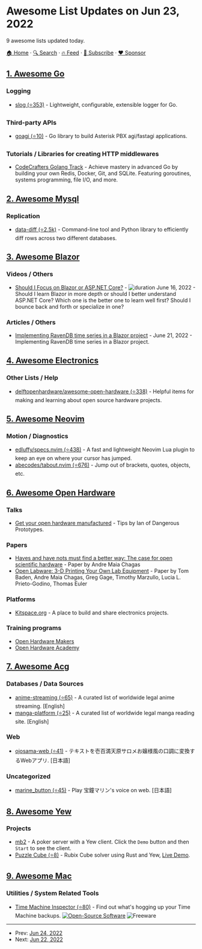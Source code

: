 # Awesome List Updates on Jun 23, 2022

9 awesome lists updated today.

[🏠 Home](/README.md) · [🔍 Search](https://www.trackawesomelist.com/search/) · [🔥 Feed](https://www.trackawesomelist.com/rss.xml) · [📮 Subscribe](https://trackawesomelist.us17.list-manage.com/subscribe?u=d2f0117aa829c83a63ec63c2f&id=36a103854c) · [❤️  Sponsor](https://github.com/sponsors/theowenyoung)



## [1. Awesome Go](/content/avelino/awesome-go/README.md)

### Logging

*   [slog (⭐353)](https://github.com/gookit/slog) - Lightweight, configurable, extensible logger for Go.

### Third-party APIs

*   [goagi (⭐10)](https://github.com/staskobzar/goagi) - Go library to build Asterisk PBX agi/fastagi applications.

### Tutorials / Libraries for creating HTTP middlewares

*   [CodeCrafters Golang Track](https://app.codecrafters.io/tracks/go) - Achieve mastery in advanced Go by building your own Redis, Docker, Git, and SQLite. Featuring goroutines, systems programming, file I/O, and more.

## [2. Awesome Mysql](/content/shlomi-noach/awesome-mysql/README.md)

### Replication

*   [data-diff (⭐2.5k)](https://github.com/datafold/data-diff) - Command-line tool and Python library to efficiently diff rows across two different databases.

## [3. Awesome Blazor](/content/AdrienTorris/awesome-blazor/README.md)

### Videos / Others

*   [Should I Focus on Blazor or ASP.NET Core?](https://www.youtube.com/watch?v=YbH2n4FZAP4) - ![duration](https://img.shields.io/badge/Duration:%20-13%20min-%230094FF?style=flat-square\&cacheSeconds=maxAge\&logo=microsoft) June 16, 2022 - Should I learn Blazor in more depth or should I better understand ASP.NET Core? Which one is the better one to learn well first? Should I bounce back and forth or specialize in one?

### Articles / Others

*   [Implementing RavenDB time series in a Blazor project](https://engstromjimmy.com/post/2022-06-21-RavenTimeseries) - June 21, 2022 - Implementing RavenDB time series in a Blazor project.

## [4. Awesome Electronics](/content/kitspace/awesome-electronics/README.md)

### Other Lists / Help

*   [delftopenhardware/awesome-open-hardware (⭐338)](https://github.com/delftopenhardware/awesome-open-hardware) - Helpful items for making and learning about open source hardware projects.

## [5. Awesome Neovim](/content/rockerBOO/awesome-neovim/README.md)

### Motion / Diagnostics

*   [edluffy/specs.nvim (⭐438)](https://github.com/edluffy/specs.nvim) - A fast and lightweight Neovim Lua plugin to keep an eye on where your cursor has jumped.
*   [abecodes/tabout.nvim (⭐676)](https://github.com/abecodes/tabout.nvim) - Jump out of brackets, quotes, objects, etc.

## [6. Awesome Open Hardware](/content/delftopenhardware/awesome-open-hardware/README.md)

### Talks

*   [Get your open hardware manufactured](https://www.youtube.com/watch?v=ifTaGRTPwLc) - Tips by Ian of Dangerous Prototypes.

### Papers

*   [Haves and have nots must find a better way: The case for open scientific hardware](https://doi.org/10.1371/journal.pbio.3000014) - Paper by Andre Maia Chagas
*   [Open Labware: 3-D Printing Your Own Lab Equipment](https://doi.org/10.1371/journal.pbio.1002086) - Paper by Tom Baden, Andre Maia Chagas, Greg Gage, Timothy Marzullo, Lucia L. Prieto-Godino, Thomas Euler

### Platforms

*   [Kitspace.org](https://kitspace.org) - A place to build and share electronics projects.

### Training programs

*   [Open Hardware Makers](https://openhardware.space)
*   [Open Hardware Academy](https://openhardware.academy/)

## [7. Awesome Acg](/content/soruly/awesome-acg/README.md)

### Databases / Data Sources

*   [anime-streaming (⭐65)](https://github.com/otakulogy/anime-streaming) - A curated list of worldwide legal anime streaming. \[English]
*   [manga-platform (⭐25)](https://github.com/otakulogy/manga-platform) - A curated list of worldwide legal manga reading site. \[English]

### Web

*   [ojosama-web (⭐41)](https://github.com/jiro4989/ojosama-web) - テキストを壱百満天原サロメお嬢様風の口調に変換するWebアプリ. \[日本語]

### Uncategorized

*   [marine\_button (⭐45)](https://github.com/hapo31/marine_button) - Play 宝鐘マリン's voice on web. \[日本語]

## [8. Awesome Yew](/content/jetli/awesome-yew/README.md)

### Projects

*   [mb2](https://devctm.com) - A poker server with a Yew client. Click the `Demo` button and then `Start` to see the client.
*   [Puzzle Cube (⭐8)](https://github.com/wainwrightmark/puzzle_cube) - Rubix Cube solver using Rust and Yew, [Live Demo](https://wainwrightmark.github.io/puzzle_cube/).

## [9. Awesome Mac](/content/jaywcjlove/awesome-mac/README.md)

### Utilities / System Related Tools

*   [Time Machine Inspector (⭐80)](https://github.com/probablykasper/time-machine-inspector) - Find out what's hogging up your Time Machine backups. [![Open-Source Software](https://jaywcjlove.github.io/sb/ico/min-oss.svg "Open Source Software")](https://github.com/probablykasper/time-machine-inspector) ![Freeware](https://jaywcjlove.github.io/sb/ico/min-free.svg "Freeware")

---

- Prev: [Jun 24, 2022](/content/2022/06/24/README.md)
- Next: [Jun 22, 2022](/content/2022/06/22/README.md)